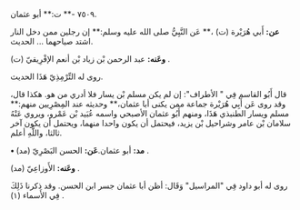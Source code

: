 ٧٥٠٩ -** ت:** أبو عثمان.

**عن:** أَبي هُرَيْرة (ت) ،** عَن النَّبِيُّ صلى الله عليه وسلم:** إن رجلين ممن دخل النار اشتد صياحهما ... الحديث.

**وعَنه:** عبد الرحمن بْن زياد بْن أنعم الإفْرِيقيّ (ت) .

روى له التِّرْمِذِيّ هَذَا الحديث.

قال أَبُو القاسم فِي " الأطراف": إن لم يكن مسلم بْن يسار فلا أدري من هو. هكذا قال، وقد روى عَن أَبِي هُرَيْرة جماعة ممن يكنى أبا عثمان،** وحديثه عند المِصْرِيين منهم:** مسلم ويسار الطنبذي هَذَا، ومنهم أَبُو عثمان الأصبحي واسمه عُبَيد بْن عَمْرو، ويروي عَنْهُ سلامان بْن عامر وشراحيل بْن يزيد، فيحتمل أن يكون واحدا منهما، ويحتمل أن يكون آخر ثالثا، واللَّهِ أعلم.

**• مد:** أبو عثمان.**عَن:** الحسن البَصْرِيّ (مد) .

**وعَنه:** الأَوزاعِيّ (مد) .

روى له أبو داود فِي "المراسيل" وَقَال: أظن أبا عثمان جسر ابن الحسن. وقد ذكرنا ذَلِكَ فِي الأَسماء (١) .